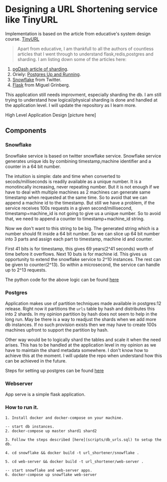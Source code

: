 # Designing a URL Shortening service like TinyURL

Implementation is based on the article from educative's system design course.
[TinyURL](https://www.educative.io/courses/grokking-the-system-design-interview/m2ygV4E81AR)

> Apart from educative, I am thankfull to all the authors of countless articles that I went through
> to understand flask,redis,postgres and sharding. I am listing down some of the articles here:

1. [pgDash article of sharding](https://pgdash.io/blog/postgres-11-sharding.html).
2. Oriely: [Postgres Up and Running](https://www.oreilly.com/library/view/postgresql-up-and/9781491963401/).
3. [Snowflake](https://github.com/twitter-archive/snowflake/tree/snowflake-2010) from Twitter.
4. [Flask](https://blog.miguelgrinberg.com/post/the-flask-mega-tutorial-part-i-hello-world) from Miguel Grinberg.

This application still needs improvment, especially sharding the db. I am still trying to understand
how logical/physical sharding is done and handled at the application level. I will update the repository as I learn more.

High Level Application Design
[picture here]

## Components

### Snowflake

Snowflake service is based on twitter snowflake service. Snowflake service generates unique ids by combining
timestamp,machine identifier and a counter in a 64 bit number.

The intuition is simple: date and time when converted to secods/milliseconds is readily available as a unique number. It is a monotincally increasing, never repeating number. But it is not enough if we have to deal with
multiple machines as 2 machines can generate same timestamp when requested at the same time. So to avoid that
we can append a machine id to the timestamp. But still we have a problem, if the service receives 100s requests in a given second/millisecond, timestamp+machine_id is not going to give us a unique number. So to avoid that, we need to append a counter to timestamp+machine_id string.

Now we don't want to this string to be big. The generated string which is a number should fit inside a 64 bit number. So we can slice up 64 bit number into 3 parts and assign each part to timestamp, machine id and counter.

First 41 bits is for timestamp, this gives 69 years(2^41 seconds) worth of time before it overflows. Next 10 buts is for machine id. This gives us opportunity to extend the snowflake service to 2^10 instances. The rest
can be given to counter(2^13). So within a microsecond, the service can handle up to 2^13 requests.

The python code for the above logic can be found [here](snowflake/id_generator.py)

### Postgres

Application makes use of partition techniques made available in postgres:12 release. Right now it partitions
the `urls` table by hash and distributes this into 2 shards. In my opinion partition by hash does not seem to help in the long run. May be there is a way to readjust the shards when we add more db instances. If no such provision exists then we may have to create 100s machines upfront to support the partition by hash.

Other way would be to logically shard the tables and scale it when the need arises. This has to be handled at the application level in my opinion as we have to maintain the shard metadata somewhere. I don't know how to achieve this at the moment. I will update the repo when understand how this can be achieved in the future.

Steps for setting up postgres can be found [here](scripts/db_urls.sql)

### Webserver

App serve is a simple flask application.

### How to run it.

```
1. Install docker and docker-compose on your machine.

-- start db instances.
2. docker-compose up master shard1 shard2

3. Follow the steps described [here](scripts/db_urls.sql) to setup the db.

4. cd snowflake && docker build -t url_shortener/snowflake .

5. cd web-server && docker build -t url_shortener/web-server .

-- start snowflake and web-server apps.
6. docker-compose up snowflake web-server
```
